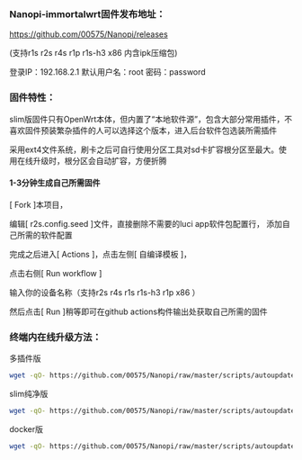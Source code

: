 ### Nanopi-immortalwrt固件发布地址：
https://github.com/00575/Nanopi/releases

(支持r1s r2s r4s r1p r1s-h3 x86 内含ipk压缩包)

登录IP：192.168.2.1 默认用户名：root 密码：password

### 固件特性：

slim版固件只有OpenWrt本体，但内置了“本地软件源”，包含大部分常用插件，不喜欢固件预装繁杂插件的人可以选择这个版本，进入后台软件包选装所需插件

采用ext4文件系统，刷卡之后可自行使用分区工具对sd卡扩容根分区至最大。使用在线升级时，根分区会自动扩容，方便折腾


#### 1-3分钟生成自己所需固件

[ Fork ]本项目，

编辑[ r2s.config.seed ]文件，直接删除不需要的luci app软件包配置行， 添加自己所需的软件配置

完成之后进入[ Actions ]，点击左侧[ 自编译模板 ]，

点击右侧[ Run workflow ]

输入你的设备名称（支持r2s r4s r1s r1s-h3 r1p x86 ）

然后点击[ Run ]稍等即可在github actions构件输出处获取自己所需的固件

### 终端内在线升级方法： 

多插件版
```bash
wget -qO- https://github.com/00575/Nanopi/raw/master/scripts/autoupdate.sh | sh
```

slim纯净版
```bash
wget -qO- https://github.com/00575/Nanopi/raw/master/scripts/autoupdate.sh | ver=-slim sh
```

docker版
```bash
wget -qO- https://github.com/00575/Nanopi/raw/master/scripts/autoupdate.sh | ver=-with-docker sh
```

